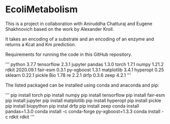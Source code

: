 # EcoliMetabolism

This is a project in collaboration with Aniruddha Chatturaj and Eugene Shakhnovich based on the work by Alexander Kroll.  

It takes an encoding of a substrate and an encoding of an enzyme and returns a Kcat and Km prediction.  


Requirements for running the code in this GitHub repository.

'''
python 3.7.7
tensorflow 2.3.1
jupyter
pandas 1.3.0
torch 1.7.1
numpy 1.21.2
rdkit 2020.09.1
fair-esm 0.3.1
py-xgboost 1.3.1
matplotlib 3.4.1
hyperopt 0.25
sklearn 0.22.1
pickle
Bio 1.78
re 2.2.1
drfp 0.3.6
zeep 4.2.1
'''

The listed packaged can be installed using conda and anaconda and pip:

'''
pip install torch
pip install numpy
pip install tensorflow
pip install fair-esm
pip install jupyter
pip install matplotlib
pip install hyperopt
pip install pickle
pip install biopython
pip instal drfp
pip install zeep
conda install pandas=1.3.0
conda install -c conda-forge py-xgboost=1.3.3
conda install -c rdkit rdkit
'''

